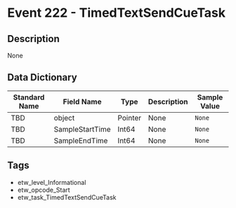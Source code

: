 # Event 222 - TimedTextSendCueTask

## Description
None

## Data Dictionary
|Standard Name|Field Name|Type|Description|Sample Value|
|---|---|---|---|---|
|TBD|object|Pointer|None|`None`|
|TBD|SampleStartTime|Int64|None|`None`|
|TBD|SampleEndTime|Int64|None|`None`|

## Tags
* etw_level_Informational
* etw_opcode_Start
* etw_task_TimedTextSendCueTask